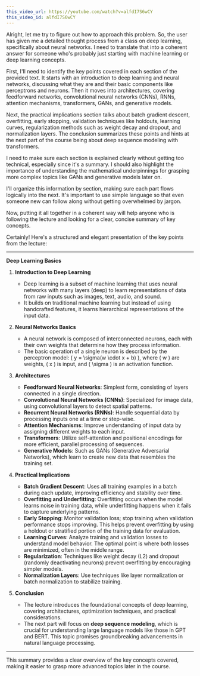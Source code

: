 ```yaml
---
this_video_url: https://youtube.com/watch?v=alfdI7S6wCY
this_video_id: alfdI7S6wCY
---
```

<think>
Alright, let me try to figure out how to approach this problem. So, the user has given me a detailed thought process from a class on deep learning, specifically about neural networks. I need to translate that into a coherent answer for someone who's probably just starting with machine learning or deep learning concepts.

First, I'll need to identify the key points covered in each section of the provided text. It starts with an introduction to deep learning and neural networks, discussing what they are and their basic components like perceptrons and neurons. Then it moves into architectures, covering feedforward networks, convolutional neural networks (CNNs), RNNs, attention mechanisms, transformers, GANs, and generative models.

Next, the practical implications section talks about batch gradient descent, overfitting, early stopping, validation techniques like holdouts, learning curves, regularization methods such as weight decay and dropout, and normalization layers. The conclusion summarizes these points and hints at the next part of the course being about deep sequence modeling with transformers.

I need to make sure each section is explained clearly without getting too technical, especially since it's a summary. I should also highlight the importance of understanding the mathematical underpinnings for grasping more complex topics like GANs and generative models later on.

I'll organize this information by section, making sure each part flows logically into the next. It's important to use simple language so that even someone new can follow along without getting overwhelmed by jargon.

Now, putting it all together in a coherent way will help anyone who is following the lecture and looking for a clear, concise summary of key concepts.
</think>

Certainly! Here's a structured and elegant presentation of the key points from the lecture:

---

**Deep Learning Basics**

1. **Introduction to Deep Learning**
   - Deep learning is a subset of machine learning that uses neural networks with many layers (deep) to learn representations of data from raw inputs such as images, text, audio, and sound.
   - It builds on traditional machine learning but instead of using handcrafted features, it learns hierarchical representations of the input data.

2. **Neural Networks Basics**
   - A neural network is composed of interconnected neurons, each with their own weights that determine how they process information.
   - The basic operation of a single neuron is described by the perceptron model: \( y = \sigma(w \cdot x + b) \), where \( w \) are weights, \( x \) is input, and \( \sigma \) is an activation function.

3. **Architectures**
   - **Feedforward Neural Networks**: Simplest form, consisting of layers connected in a single direction.
   - **Convolutional Neural Networks (CNNs)**: Specialized for image data, using convolutional layers to detect spatial patterns.
   - **Recurrent Neural Networks (RNNs)**: Handle sequential data by processing inputs one at a time or step-wise.
   - **Attention Mechanisms**: Improve understanding of input data by assigning different weights to each input.
   - **Transformers**: Utilize self-attention and positional encodings for more efficient, parallel processing of sequences.
   - **Generative Models**: Such as GANs (Generative Adversarial Networks), which learn to create new data that resembles the training set.

4. **Practical Implications**
   - **Batch Gradient Descent**: Uses all training examples in a batch during each update, improving efficiency and stability over time.
   - **Overfitting and Underfitting**: Overfitting occurs when the model learns noise in training data, while underfitting happens when it fails to capture underlying patterns.
   - **Early Stopping**: Monitor validation loss; stop training when validation performance stops improving. This helps prevent overfitting by using a holdout or stratified portion of the training data for evaluation.
   - **Learning Curves**: Analyze training and validation losses to understand model behavior. The optimal point is where both losses are minimized, often in the middle range.
   - **Regularization**: Techniques like weight decay (L2) and dropout (randomly deactivating neurons) prevent overfitting by encouraging simpler models.
   - **Normalization Layers**: Use techniques like layer normalization or batch normalization to stabilize training.

5. **Conclusion**
   - The lecture introduces the foundational concepts of deep learning, covering architectures, optimization techniques, and practical considerations.
   - The next part will focus on **deep sequence modeling**, which is crucial for understanding large language models like those in GPT and BERT. This topic promises groundbreaking advancements in natural language processing.

--- 

This summary provides a clear overview of the key concepts covered, making it easier to grasp more advanced topics later in the course.
